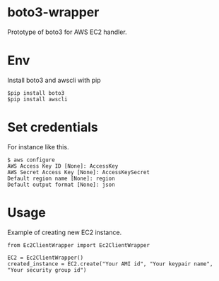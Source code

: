 # boto3-wrapper
Prototype of boto3 for AWS EC2 handler.  

# Env  
Install boto3 and awscli with pip

    $pip install boto3
    $pip install awscli


# Set credentials
For instance like this.

    $ aws configure
    AWS Access Key ID [None]: AccessKey
    AWS Secret Access Key [None]: AccessKeySecret
    Default region name [None]: region
    Default output format [None]: json


# Usage  
Example of creating new EC2 instance.

    from Ec2ClientWrapper import Ec2ClientWrapper
    
    EC2 = Ec2ClientWrapper()
    created_instance = EC2.create("Your AMI id", "Your keypair name", "Your security group id")
